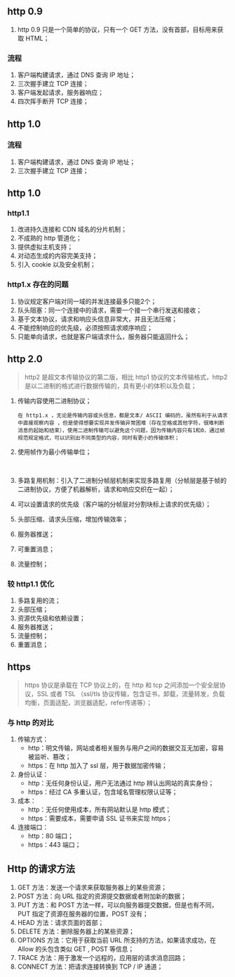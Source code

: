 ## http 0.9

1. http 0.9 只是一个简单的协议，只有一个 GET 方法，没有首部，目标用来获取 HTML；

### 流程

1. 客户端构建请求，通过 DNS 查询 IP 地址；
2. 三次握手建立 TCP 连接；
3. 客户端发起请求，服务器响应；
4. 四次挥手断开 TCP 连接；

## http 1.0

### 流程

1. 客户端构建请求，通过 DNS 查询 IP 地址；
2. 三次握手建立 TCP 连接；

## http 1.0 

### http1.1

1. 改进持久连接和 CDN 域名的分片机制；
2. 不成熟的 http 管道化；
3. 提供虚拟主机支持；
4. 对动态生成的内容完美支持；
5. 引入 cookie 以及安全机制；

### http1.x 存在的问题

1. 协议规定客户端对同一域的并发连接最多只能2个；
2. 队头阻塞：同一个连接中的请求，需要一个接一个串行发送和接收；
3. 基于文本协议，请求和响应头信息非常大，并且无法压缩；
4. 不能控制响应的优先级，必须按照请求顺序响应；
5. 只能单向请求，也就是客户端请求什么，服务器只能返回什么；

## http 2.0

> http2 是超文本传输协议的第二版，相比 http1 协议的文本传输格式，http2 是以二进制的格式进行数据传输的，具有更小的体积以及负载；

1. 传输内容使用二进制协议；

   ```
   在 http1.x ，无论是传输内容或头信息，都是文本/ ASCII 编码的，虽然有利于从请求中直接观察内容 ，但是使得想要实现并发传输异常困难（存在空格或其他字符，很难判断消息的起始和结束），使用二进制传输可以避免这个问题，因为传输内容只有1和0，通过帧规范规定格式，可以识别出不同类型的内容，同时有更小的传输体积；
   ```

2. 使用帧作为最小传输单位；

   ​


1. 多路复用机制：引入了二进制分帧层机制来实现多路复用（分帧层是基于帧的二进制协议，方便了机器解析，请求和响应交织在一起）；
2. 可以设置请求的优先级（客户端的分帧层对分割块标上请求的优先级）；
3. 头部压缩、请求头压缩，增加传输效率；
4. 服务器推送；
5. 可重置消息；
6. 流量控制；

### 较 http1.1 优化

1. 多路复用的流；
2. 头部压缩；
3. 资源优先级和依赖设置；
4. 服务器推送；
5. 流量控制；
6. 重置消息；

## https

> https 协议是承载在 TCP 协议上的，在 http 和 tcp 之间添加一个安全层协议，SSL 或者 TSL （ssl/tls 协议传输，包含证书，卸载，流量转发，负载均衡，页面适配，浏览器适配，refer传递等）；

### 与 http 的对比

1. 传输方式：
   - http：明文传输，网站或者相关服务与用户之间的数据交互无加密，容易被监听、篡改；
   - https：在 http 加入了 ssl 层，用于数据加密传输；
2. 身份认证：
   - http：无任何身份认证，用户无法通过 http 辨认出网站的真实身份；
   - https：经过 CA 多重认证，包含域名管理权限认证等；
3. 成本：
   - http：无任何使用成本，所有网站默认是 http 模式；
   - https：需要成本，需要申请 SSL 证书来实现 https；
4. 连接端口：
   - http：80 端口；
   - https：443 端口；

## Http 的请求方法

1.  GET 方法：发送一个请求来获取服务器上的某些资源；
2.  POST 方法：向 URL 指定的资源提交数据或者附加新的数据；
3.  PUT 方法：和 POST 方法一样，可以向服务器提交数据，但是也有不同， PUT 指定了资源在服务器的位置，POST 没有；
4.  HEAD 方法：请求页面的首部；
5.  DELETE 方法：删除服务器上的某些资源；
6.  OPTIONS 方法：它用于获取当前 URL 所支持的方法，如果请求成功，在 Allow 的头包含类似 GET , POST 等信息；
7.  TRACE 方法：用于激发一个远程的，应用层的请求消息回路；
8.  CONNECT 方法：把请求连接转换到 TCP / IP 通道；



